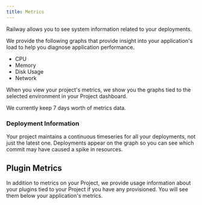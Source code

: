 ```yaml
---
title: Metrics
---
```


<NextImage src="/images/metrics.png"
alt="Screenshot of Metrics Page"
layout="intrinsic"
width={440} height={405} quality={80} />

Railway allows you to see system information related to your deployments. 

We provide the following graphs that provide insight into your application's load to help you diagnose application performance.

- CPU
- Memory
- Disk Usage
- Network

When you view your project's metrics, we show you the graphs tied to the selected environment in your Project dashboard. 

We currently keep 7 days worth of metrics data. 

### Deployment Information

<NextImage src="/images/commit-metrics.png"
alt="Screenshot of Metric Timeseries Page"
layout="responsive"
width={864} height={345} quality={80} />

Your project maintains a continuous timeseries for all your deployments, not just the latest one. Deployments appear on the graph so you can see which commit may have caused a spike in resources.

## Plugin Metrics

In addition to metrics on your Project, we provide usage information about your plugins tied to your Project if you have any provisioned. You will see them below your application's metrics. 